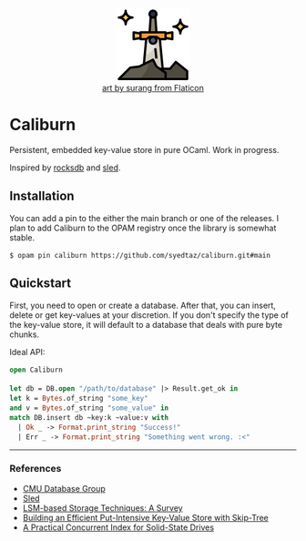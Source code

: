 <div align="center">
  <img src="./icon.png" alt="Caliburn logo."/>
  <br />
  <a href="https://www.flaticon.com/free-icons/legend" title="legend icons">art by surang from Flaticon</a>
</div>


# Caliburn

Persistent, embedded key-value store in pure OCaml. Work in progress.

Inspired by [rocksdb](https://github.com/facebook/rocksdb) and
[sled](https://github.com/spacejam/sled).


## Installation

You can add a pin to the either the main branch or one of the releases. I plan
to add Caliburn to the OPAM registry once the library is somewhat stable.

```
$ opam pin caliburn https://github.com/syedtaz/caliburn.git#main
```

## Quickstart

First, you need to open or create a database. After that, you can insert,
delete or get key-values at your discretion. If you don't specify the type
of the key-value store, it will default to a database that deals with
pure byte chunks.

Ideal API:

```ocaml
open Caliburn

let db = DB.open "/path/to/database" |> Result.get_ok in
let k = Bytes.of_string "some_key"
and v = Bytes.of_string "some_value" in
match DB.insert db ~key:k ~value:v with
  | Ok _ -> Format.print_string "Success!"
  | Err _ -> Format.print_string "Something went wrong. :<"
```

----

### References

-  [CMU Database Group](https://www.youtube.com/@CMUDatabaseGroup)
-  [Sled](https://sled.rs)
-  [LSM-based Storage Techniques: A Survey](https://arxiv.org/abs/1812.07527)
-  [Building an Efficient Put-Intensive Key-Value Store with Skip-Tree](https://ieeexplore.ieee.org/document/7569086)
-  [A Practical Concurrent Index for Solid-State Drives](http://db.cs.duke.edu/papers/cikm12-ThonangiBabuYang-concurrent_ssd_index.pdf)
